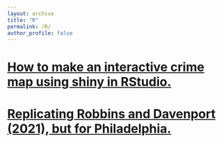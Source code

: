 ```yaml
---
layout: archive
title: "R"
permalink: /R/
author_profile: false
---
```


# [How to make an interactive crime map using shiny in RStudio.](https://alexmarsella.github.io/R/shinymaptutorial/) 

# [Replicating Robbins and Davenport (2021), but for Philadelphia.](https://alexmarsella.github.io/R/microsynth/) 
